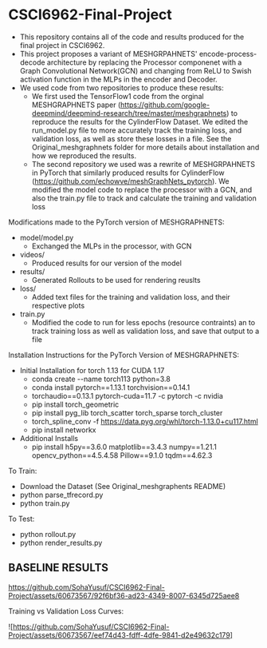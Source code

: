 # CSCI6962-Final-Project
- This repository contains all of the code and results produced for the final project in CSCI6962.
- This project proposes a variant of MESHGRPAHNETS' encode-process-decode architecture by replacing the Processor componenet with a Graph Convolutional Network(GCN) and changing from ReLU to Swish activation function in the MLPs in the encoder and Decoder.
- We used code from two repositories to produce these results:
    -  We first used the TensorFlow1 code from the orginal MESHGRAPHNETS paper (https://github.com/google-deepmind/deepmind-research/tree/master/meshgraphnets) to reproduce the results for the CylinderFlow Dataset. We edited the run_model.py file to more accurately track the training loss, and validation loss, as well as store these losses in a file. See the Original_meshgraphnets folder for more details about installation and how we reproduced the results.
    -  The second repository we used was a rewrite of MESHGRPAHNETS in PyTorch that similarly produced results for CylinderFlow (https://github.com/echowve/meshGraphNets_pytorch). We modified the model code to replace the processor with a GCN, and also the train.py file to track and calculate the training and validation loss
 
Modifications made to the PyTorch version of MESHGRAPHNETS:
  - model/model.py
     - Exchanged the MLPs in the processor, with GCN
  - videos/
     - Produced results for our version of the model
  - results/
     - Generated Rollouts to be used for rendering reuslts
  - loss/
     - Added text files for the training and validation loss, and their respective plots
  - train.py
     - Modified the code to run for less epochs (resource contraints) an to track training loss as well as validation loss, and save that output to a file
 
Installation Instructions for the PyTorch Version of MESHGRAPHNETS:
  - Initial Installation for torch 1.13 for CUDA 1.17
     - conda create --name torch113 python=3.8
     - conda install pytorch==1.13.1 torchvision==0.14.1
     - torchaudio==0.13.1 pytorch-cuda=11.7 -c pytorch -c nvidia
     - pip install torch_geometric
     - pip install pyg_lib torch_scatter torch_sparse torch_cluster
     - torch_spline_conv -f https://data.pyg.org/whl/torch-1.13.0+cu117.html
     - pip install networkx
  - Additional Installs
     - pip install h5py==3.6.0 matplotlib==3.4.3 numpy==1.21.1 opencv_python==4.5.4.58 Pillow==9.1.0 tqdm==4.62.3
   
To Train: 
  - Download the Dataset (See Original_meshgraphents README)
  - python parse_tfrecord.py
  - python train.py

To Test:
  - python rollout.py
  - python render_results.py



## BASELINE RESULTS

https://github.com/SohaYusuf/CSCI6962-Final-Project/assets/60673567/92f6bf36-ad23-4349-8007-6345d725aee8

Training vs Validation Loss Curves:

![https://github.com/SohaYusuf/CSCI6962-Final-Project/assets/60673567/eef74d43-fdff-4dfe-9841-d2e49632c179]



